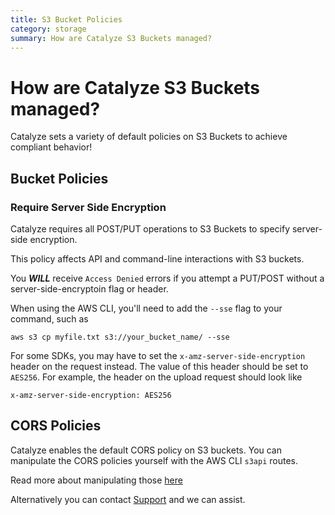 ```yaml
---
title: S3 Bucket Policies
category: storage
summary: How are Catalyze S3 Buckets managed?
---
```


# How are Catalyze S3 Buckets managed?

Catalyze sets a variety of default policies on S3 Buckets to achieve compliant behavior!

## Bucket Policies

### Require Server Side Encryption

Catalyze requires all POST/PUT operations to S3 Buckets to specify server-side encryption.

This policy affects API and command-line interactions with S3 buckets.

You ***WILL*** receive `Access Denied` errors if you attempt a PUT/POST without a server-side-encryptoin flag or header.

When using the AWS CLI, you'll need to add the `--sse` flag to your command, such as

```
aws s3 cp myfile.txt s3://your_bucket_name/ --sse
```

For some SDKs, you may have to set the `x-amz-server-side-encryption` header on the request instead. The value of this header should be set to `AES256`. For example, the header on the upload request should look like

```
x-amz-server-side-encryption: AES256
```

## CORS Policies

Catalyze enables the default CORS policy on S3 buckets. You can manipulate the CORS policies yourself with the AWS CLI `s3api` routes.

Read more about manipulating those [here](http://docs.aws.amazon.com/cli/latest/reference/s3api/put-bucket-cors.html)

Alternatively you can contact [Support](/stratum/articles/contact/) and we can assist.
